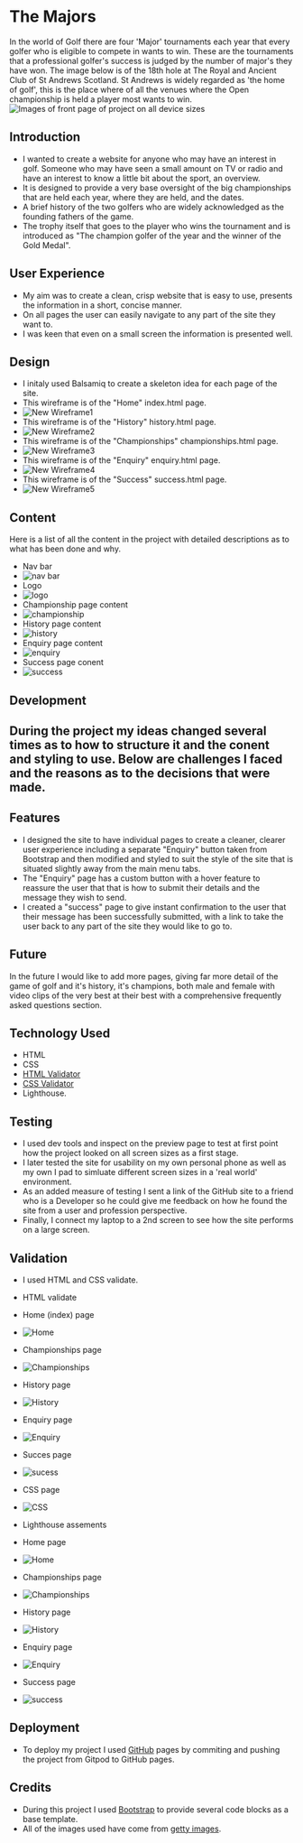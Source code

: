 # The Majors
 In the world of Golf there are four 'Major' tournaments each year that every golfer who is eligible to compete in wants to win. These are the tournaments that a professional golfer's success is judged by the number of major's they have won. The image below is of the 18th hole at The Royal and Ancient Club of St Andrews Scotland. St Andrews is widely regarded as 'the home of golf', this is the place where of all the venues where the Open championship is held a player most wants to win.
![Images of front page of project on all device sizes](/assets/images/Screenshot%202024-11-15%20211628.png)

## Introduction
- I wanted to create a website for anyone who may have an interest in golf. Someone who may have seen a small amount on TV or radio and have an interest to know a little bit about the sport, an overview. 
- It is designed to provide a very base oversight of the big championships that are held each year, where they are held, and the dates.
- A brief history of the two golfers who are widely acknowledged as the founding fathers of the game.
- The trophy itself that goes to the player who wins the tournament and is introduced as "The champion golfer of the year and the winner of the Gold Medal". 

## User Experience
- My aim was to create a clean, crisp website that is easy to use, presents the information in a short, concise manner.
- On all pages the user can easily navigate to any part of the site they want to.
- I was keen that even on a small screen the information is presented well.

## Design
- I initaly used Balsamiq to create a skeleton idea for each page of the site.
- This wireframe is of the "Home" index.html page.
- ![New Wireframe1](/assets/images/New%20Wireframe%201.png)
- This wireframe is of the "History" history.html page.
- ![New Wireframe2](/assets/images/New%20Wireframe%202.png)
- This wireframe is of the "Championships" championships.html page.
- ![New Wireframe3](/assets/images/New%20Wireframe%203.png)
- This wireframe is of the "Enquiry" enquiry.html page.
- ![New Wireframe4](/assets/images/New%20Wireframe%204.png)
- This wireframe is of the "Success" success.html page.
- ![New Wireframe5](/assets/images/New%20Wireframe%205.png)

## Content
Here is a list of all the content in the project with detailed descriptions as to what has been done and why.
- Nav bar
- ![nav bar](/assets/images/Screenshot%202024-11-18%20113544.png)
- Logo
- ![logo](/assets/images/Screenshot%202024-11-18%20113610.png)
- Championship page content
- ![championship](/assets/images/Screenshot%202024-11-18%20113632.png)
- History page content
- ![history](/assets/images/Screenshot%202024-11-18%20113713.png)
- Enquiry page content
- ![enquiry](/assets/images/Screenshot%202024-11-18%20113745.png)
- Success page conent
- ![success](/assets/images/Screenshot%202024-11-18%20113840.png)

## Development 
During the project my ideas changed several times as to how to structure it and the conent and styling to use. Below are challenges I faced and the reasons as to the decisions that were made.
- 
## Features
- I designed the site to have individual pages to create a cleaner, clearer user experience including a separate "Enquiry" button taken from Bootstrap and then modified and styled to suit the style of the site that is situated slightly away from the main menu tabs.
- The "Enquiry" page has a custom button with a hover feature to reassure the user that that is how to submit their details and the message they wish to send.
- I created a "success" page to give instant confirmation to the user that their message has been successfully submitted, with a link to take the user back to any part of the site they would like to go to.


## Future
In the future I would like to add more pages, giving far more detail of the game of golf and it's history, it's champions, both male and female with video clips of the very best at their best with a comprehensive frequently asked questions section.

## Technology Used
- HTML
- CSS
- [HTML Validator](https://validator.w3.org/)
- [CSS Validator](https://jigsaw.w3.org/css-validator/)
- Lighthouse.

## Testing
- I used  dev tools and inspect on the preview page to test at first point how the project looked on all screen sizes as a first stage.
- I later tested the site for usability on my own personal phone as well as my own I pad to simluate different screen sizes in a 'real world' environment.
- As an added measure of testing I sent a link of the GitHub site to a friend who is a Developer so he could give me feedback on how he found the site from a user and profession perspective.
- Finally, I connect my laptop to a 2nd screen to see how the site performs on a large screen.

## Validation
- I used HTML and CSS validate.
- HTML validate
- Home (index) page
- ![Home](/assets/images/Screenshot%202024-11-16%20171702.png)
- Championships page
- ![Championships](/assets/images/Screenshot%202024-11-16%20171016.png)
- History page
- ![History](/assets/images/Screenshot%202024-11-16%20171107.png)
- Enquiry page
- ![Enquiry](/assets/images/Screenshot%202024-11-16%20135222.png)
- Succes page
- ![sucess](/assets/images/Screenshot%202024-11-16%20171905.png)
- CSS page
- ![CSS](/assets/images/Screenshot%202024-11-16%20135305.png)

- Lighthouse assements
- Home page
- ![Home](/assets/images/Screenshot%202024-11-16%20113200.png)
- Championships page
- ![Championships](/assets/images/Screenshot%202024-11-16%20113256.png)
- History page
- ![History](/assets/images/Screenshot%202024-11-16%20113340.png)
- Enquiry page
- ![Enquiry](/assets/images/Screenshot%202024-11-16%20113518.png)
- Success page
- ![success](/assets/images/Screenshot%202024-11-16%20113518.png)
## Deployment
- To deploy my project I used [GitHub](https://github.com/) pages by commiting and pushing the project from Gitpod to GitHub pages.

## Credits
- During this project I used [Bootstrap](https://getbootstrap.com/) to provide several code blocks as a base template.
- All of the images used have come from [getty images](https://www.gettyimages.co.uk/). 




